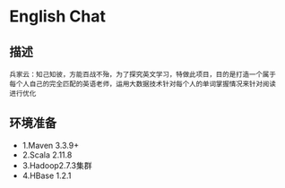 # English Chat
## 描述
```
兵家云：知己知彼，方能百战不殆，为了探究英文学习，特做此项目，目的是打造一个属于
每个人自己的完全匹配的英语老师，运用大数据技术针对每个人的单词掌握情况来针对阅读
进行优化
```
## 环境准备
- 1.Maven 3.3.9+
- 2.Scala 2.11.8
- 3.Hadoop2.7.3集群
- 4.HBase 1.2.1

